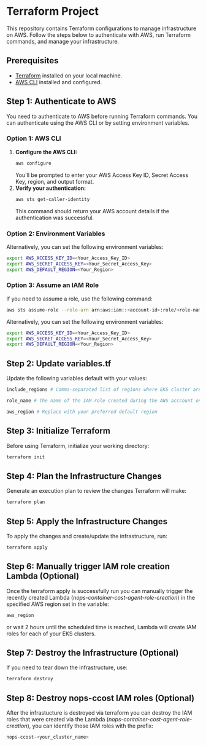 # Terraform Project
This repository contains Terraform configurations to manage infrastructure on AWS. Follow the steps below to authenticate with AWS, run Terraform commands, and manage your infrastructure.
## Prerequisites
- [Terraform](https://www.terraform.io/downloads.html) installed on your local machine.
- [AWS CLI](https://aws.amazon.com/cli/) installed and configured.
## Step 1: Authenticate to AWS
You need to authenticate to AWS before running Terraform commands. You can authenticate using the AWS CLI or by setting environment variables.
### Option 1: AWS CLI
1. **Configure the AWS CLI:**
    ```bash
    aws configure
    ```
    You'll be prompted to enter your AWS Access Key ID, Secret Access Key, region, and output format.
2. **Verify your authentication:**
    ```bash
    aws sts get-caller-identity
    ```
    This command should return your AWS account details if the authentication was successful.
### Option 2: Environment Variables
Alternatively, you can set the following environment variables:
```bash
export AWS_ACCESS_KEY_ID=<Your_Access_Key_ID>
export AWS_SECRET_ACCESS_KEY=<Your_Secret_Access_Key>
export AWS_DEFAULT_REGION=<Your_Region>
```
### Option 3: Assume an IAM Role
If you need to assume a role, use the following command:
```bash
aws sts assume-role --role-arn arn:aws:iam::<account-id>:role/<role-name> --role-session-name <session-name>
```
Alternatively, you can set the following environment variables:
```bash
export AWS_ACCESS_KEY_ID=<Your_Access_Key_ID>
export AWS_SECRET_ACCESS_KEY=<Your_Secret_Access_Key>
export AWS_DEFAULT_REGION=<Your_Region>
```
## Step 2: Update variables.tf
Update the following variables default with your values:
```bash
include_regions # Comma-separated list of regions where EKS cluster are created (e.g., us-east-1,us-east-2,us-west-1,us-west-2) or left blank to use the region where the Lambda will be created
```
```bash
role_name # The name of the IAM role created during the AWS acccount onboarding to the nOps platform (e.g., StackSet-example>-1234ab1-nopsAccessIamRole-123A12AB1AB1A, Nops-Integration-example)
```
```bash
aws_region # Replace with your preferred default region
```
## Step 3: Initialize Terraform
Before using Terraform, initialize your working directory:
```bash
terraform init
```
## Step 4: Plan the Infrastructure Changes
Generate an execution plan to review the changes Terraform will make:
```bash
terraform plan
```
## Step 5: Apply the Infrastructure Changes
To apply the changes and create/update the infrastructure, run:
```bash
terraform apply
```
## Step 6: Manually trigger IAM role creation Lambda (Optional)
Once the terraform apply is successfully run you can manually trigger the recently created Lambda (*nops-container-cost-agent-role-creation*) in the specified AWS region set in the variable:
```bash
aws_region
```
or wait 2 hours until the scheduled time is reached, Lambda will create IAM roles for each of your EKS clusters. 
## Step 7: Destroy the Infrastructure (Optional)
If you need to tear down the infrastructure, use:
```bash
terraform destroy
```
## Step 8: Destroy nops-ccost IAM roles (Optional)
After the infrastucture is destroyed via terraform you can destroy the IAM roles that were created via the Lambda (*nops-container-cost-agent-role-creation*), you can identify those IAM roles with the prefix:
```bash
nops-ccost-<your_cluster_name>
```